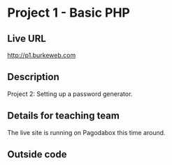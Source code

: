 # Project 1 - Basic PHP

## Live URL
<http://p1.burkeweb.com>

## Description
Project 2: Setting up a password generator.

## Details for teaching team
The live site is running on Pagodabox this time around.

## Outside code
